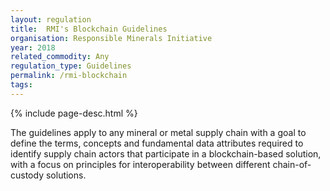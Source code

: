 ```yaml
---
layout: regulation
title:  RMI's Blockchain Guidelines
organisation: Responsible Minerals Initiative
year: 2018
related_commodity: Any
regulation_type: Guidelines
permalink: /rmi-blockchain
tags: 
---
```


{% include page-desc.html %}

The guidelines apply to any mineral or metal supply chain with a goal to define the terms, concepts and fundamental data attributes required to identify supply chain actors that participate in a blockchain-based solution, with a focus on principles for interoperability between different chain-of-custody solutions.
